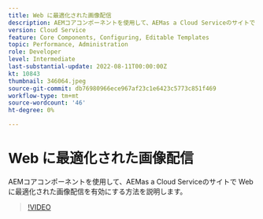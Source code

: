```yaml
---
title: Web に最適化された画像配信
description: AEMコアコンポーネントを使用して、AEMas a Cloud Serviceのサイトで Web に最適化された画像配信を有効にする方法を説明します。
version: Cloud Service
feature: Core Components, Configuring, Editable Templates
topic: Performance, Administration
role: Developer
level: Intermediate
last-substantial-update: 2022-08-11T00:00:00Z
kt: 10843
thumbnail: 346064.jpeg
source-git-commit: db76980966ece967af23c1e6423c5773c851f469
workflow-type: tm+mt
source-wordcount: '46'
ht-degree: 0%

---
```



# Web に最適化された画像配信

AEMコアコンポーネントを使用して、AEMas a Cloud Serviceのサイトで Web に最適化された画像配信を有効にする方法を説明します。

>[!VIDEO](https://video.tv.adobe.com/v/346064/?quality=12&learn=on)
